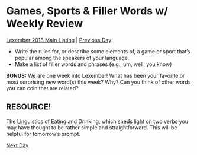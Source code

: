 # Games, Sports & Filler Words w/ Weekly Review
[Lexember 2018 Main Listing](toc_lex18.md) | [Previous Day](06)

+ Write the rules for, or describe some elements of, a game or sport that’s popular among the speakers of your language.
+ Make a list of filler words and phrases (e.g., um, well, you know)

**BONUS:** We are one week into Lexember! What has been your favorite or most surprising new word(s) this week? Why? Can you think of other words you can coin that are related?

## RESOURCE!

[The Linguistics of Eating and Drinking](https://drive.google.com/file/d/1FlpgOhVhxRi7GNCLPuWZhFw9CJs9UxTn/view?usp=sharing), which sheds light on two verbs you may have thought to be rather simple and straightforward. This will be helpful for tomorrow’s prompt.

[Next Day](../w2/08.md)